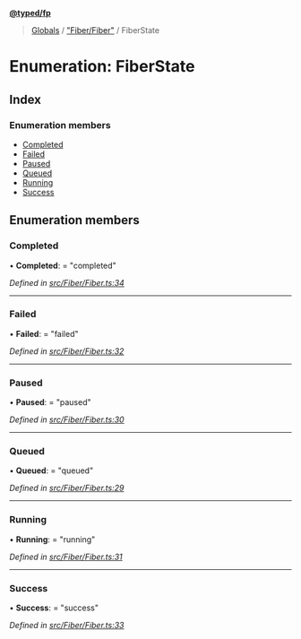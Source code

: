 **[@typed/fp](../README.md)**

> [Globals](../globals.md) / ["Fiber/Fiber"](../modules/_fiber_fiber_.md) / FiberState

# Enumeration: FiberState

## Index

### Enumeration members

* [Completed](_fiber_fiber_.fiberstate.md#completed)
* [Failed](_fiber_fiber_.fiberstate.md#failed)
* [Paused](_fiber_fiber_.fiberstate.md#paused)
* [Queued](_fiber_fiber_.fiberstate.md#queued)
* [Running](_fiber_fiber_.fiberstate.md#running)
* [Success](_fiber_fiber_.fiberstate.md#success)

## Enumeration members

### Completed

•  **Completed**:  = "completed"

*Defined in [src/Fiber/Fiber.ts:34](https://github.com/TylorS/typed-fp/blob/6ccb290/src/Fiber/Fiber.ts#L34)*

___

### Failed

•  **Failed**:  = "failed"

*Defined in [src/Fiber/Fiber.ts:32](https://github.com/TylorS/typed-fp/blob/6ccb290/src/Fiber/Fiber.ts#L32)*

___

### Paused

•  **Paused**:  = "paused"

*Defined in [src/Fiber/Fiber.ts:30](https://github.com/TylorS/typed-fp/blob/6ccb290/src/Fiber/Fiber.ts#L30)*

___

### Queued

•  **Queued**:  = "queued"

*Defined in [src/Fiber/Fiber.ts:29](https://github.com/TylorS/typed-fp/blob/6ccb290/src/Fiber/Fiber.ts#L29)*

___

### Running

•  **Running**:  = "running"

*Defined in [src/Fiber/Fiber.ts:31](https://github.com/TylorS/typed-fp/blob/6ccb290/src/Fiber/Fiber.ts#L31)*

___

### Success

•  **Success**:  = "success"

*Defined in [src/Fiber/Fiber.ts:33](https://github.com/TylorS/typed-fp/blob/6ccb290/src/Fiber/Fiber.ts#L33)*
